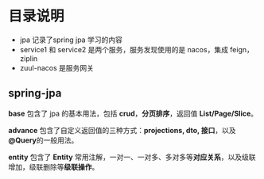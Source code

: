 # 目录说明
- jpa 记录了spring jpa 学习的内容
- service1 和 service2 是两个服务，服务发现使用的是 nacos，集成 feign，ziplin
- zuul-nacos 是服务网关
## spring-jpa
<b>base</b> 包含了 jpa 的基本用法，包括 <b>crud</b>，<b>分页排序</b>，返回值 <b>List/Page/Slice</b>。

<b>advance</b> 包含了自定义返回值的三种方式：<b>projections, dto, 接口</b>，以及<b>@Query</b>的一般用法。

<b>entity</b> 包含了 <b>Entity</b> 常用注解，一对一、一对多、多对多等<b>对应关系</b>，以及级联增加，级联删除等<b>级联操作</b>。
